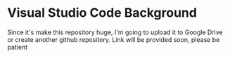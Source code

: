 # Visual Studio Code Background

Since it's make this repository huge, I'm going to upload it to Google Drive or create another github repository. Link will be provided soon, please be patient
